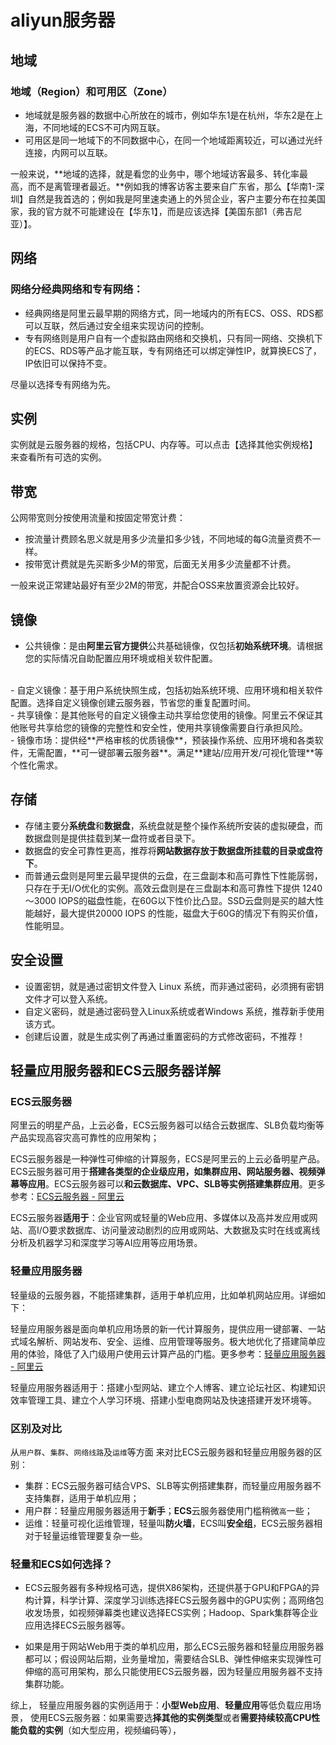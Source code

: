 # aliyun服务器
## 地域
### 地域（Region）和可用区（Zone）

-   地域就是服务器的数据中心所放在的城市，例如华东1是在杭州，华东2是在上海，不同地域的ECS不可内网互联。
-   可用区是同一地域下的不同数据中心，在同一个地域距离较近，可以通过光纤连接，内网可以互联。

一般来说，**地域的选择，就是看您的业务中，哪个地域访客最多、转化率最高，而不是离管理者最近。**例如我的博客访客主要来自广东省，那么【华南1-深圳】自然是我首选的；例如我是阿里速卖通上的外贸企业，客户主要分布在拉美国家，我的官方就不可能建设在【华东1】，而是应该选择【美国东部1（弗吉尼亚）】。

## 网络
### 网络分经典网络和专有网络：

-   经典网络是阿里云最早期的网络方式，同一地域内的所有ECS、OSS、RDS都可以互联，然后通过安全组来实现访问的控制。
-   专有网络则是用户自有一个虚拟路由网络和交换机，只有同一网络、交换机下的ECS、RDS等产品才能互联，专有网络还可以绑定弹性IP，就算换ECS了，IP依旧可以保持不变。

尽量以选择专有网络为先。


## 实例
实例就是云服务器的规格，包括CPU、内存等。可以点击【选择其他实例规格】来查看所有可选的实例。

## 带宽
公网带宽则分按使用流量和按固定带宽计费：

-   按流量计费顾名思义就是用多少流量扣多少钱，不同地域的每G流量资费不一样。
-   按带宽计费就是先买断多少M的带宽，后面无关用多少流量都不计费。

一般来说正常建站最好有至少2M的带宽，并配合OSS来放置资源会比较好。

## 镜像
-   公共镜像：是由**阿里云官方提供**公共基础镜像，仅包括**初始系统环境**。请根据您的实际情况自助配置应用环境或相关软件配置。
<br>
-   自定义镜像：基于用户系统快照生成，包括初始系统环境、应用环境和相关软件配置。选择自定义镜像创建云服务器，节省您的重复配置时间。
<br>
-   共享镜像：是其他账号的自定义镜像主动共享给您使用的镜像。阿里云不保证其他账号共享给您的镜像的完整性和安全性，使用共享镜像需要自行承担风险。
<br>
-   镜像市场：提供经**严格审核的优质镜像**，预装操作系统、应用环境和各类软件，无需配置，**可一键部署云服务器**。满足**建站/应用开发/可视化管理**等个性化需求。


## 存储
-   存储主要分**系统盘**和**数据盘**，系统盘就是整个操作系统所安装的虚拟硬盘，而数据盘则是提供挂载到某一盘符或者目录下。
-   数据盘的安全可靠性更高，推荐将**网站数据存放于数据盘所挂载的目录或盘符下**。
-   而普通云盘则是阿里云最早提供的云盘，在三盘副本和高可靠性下性能孱弱，只存在于无I/O优化的实例。高效云盘则是在三盘副本和高可靠性下提供 1240～3000 IOPS的磁盘性能，在60G以下性价比凸显。SSD云盘则是买的越大性能越好，最大提供20000 IOPS 的性能，磁盘大于60G的情况下有购买价值，性能明显。

## 安全设置
-   设置密钥，就是通过密钥文件登入 Linux 系统，而非通过密码，必须拥有密钥文件才可以登入系统。
-   自定义密码，就是通过密码登入Linux系统或者Windows 系统，推荐新手使用该方式。
-   创建后设置，就是生成实例了再通过重置密码的方式修改密码，不推荐！


## 轻量应用服务器和ECS云服务器详解

### ECS云服务器
阿里云的明星产品，上云必备，ECS云服务器可以结合云数据库、SLB负载均衡等产品实现高容灾高可靠性的应用架构；

ECS云服务器是一种弹性可伸缩的计算服务，ECS是阿里云的上云必备明星产品。ECS云服务器可用于**搭建各类型的企业级应用，如集群应用、网站服务器、视频弹幕等应用**。ECS云服务器可以**和云数据库、VPC、SLB等实例搭建集群应用**。更多参考：[ECS云服务器 - 阿里云](https://www.aliyun.com/product/ecs?source=5176.11533457&userCode=r3yteowb)

ECS云服务器**适用于**：企业官网或轻量的Web应用、多媒体以及高并发应用或网站、高I/O要求数据库、访问量波动剧烈的应用或网站、大数据及实时在线或离线分析及机器学习和深度学习等AI应用等应用场景。
<br>
### 轻量应用服务器
轻量级的云服务器，不能搭建集群，适用于单机应用，比如单机网站应用。详细如下：

轻量应用服务器是面向单机应用场景的新一代计算服务，提供应用一键部署、一站式域名解析、网站发布、安全、运维、应用管理等服务。极大地优化了搭建简单应用的体验，降低了入门级用户使用云计算产品的门槛。更多参考：[轻量应用服务器 - 阿里云](https://www.aliyun.com/product/swas?source=5176.11533457&userCode=r3yteowb)

轻量应用服务器适用于：搭建小型网站、建立个人博客、建立论坛社区、构建知识效率管理工具、建立个人学习环境、搭建小型电商网站及快速搭建开发环境等。

### 区别及对比
从`用户群`、`集群`、`网络线路`及`运维`等方面
来对比ECS云服务器和轻量应用服务器的区别：
-   集群：ECS云服务器可结合VPS、SLB等实例搭建集群，而轻量应用服务器不支持集群，适用于单机应用；
-   用户群：轻量应用服务器适用于**新手**；**ECS**云服务器使用门槛稍微`高`一些；
-   运维：轻量可视化运维管理，轻量叫**防火墙**，ECS叫**安全组**，ECS云服务器相对于轻量运维管理要复杂一些。

### 轻量和ECS如何选择？

- ECS云服务器有多种规格可选，提供X86架构，还提供基于GPU和FPGA的异构计算，科学计算、深度学习训练选择ECS云服务器中的GPU实例；高网络包收发场景，如视频弹幕类也建议选择ECS实例；Hadoop、Spark集群等企业应用选择ECS云服务器等。

- 如果是用于网站Web用于类的单机应用，那么ECS云服务器和轻量应用服务器都可以；假设网站后期，业务量增加，需要结合SLB、弹性伸缩来实现弹性可伸缩的高可用架构，那么只能使用ECS云服务器，因为轻量应用服务器不支持集群功能。

综上，
轻量应用服务器的实例适用于：**小型Web应用**、**轻量应用**等低负载应用场景，
使用ECS云服务器：如果需要选**择其他的实例类型**或者**需要持续较高CPU性能负载的实例**（如大型应用，视频编码等），